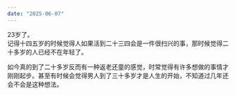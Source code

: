 ```yaml
---
date: "2025-06-07"
---
```

23岁了。   
记得十四五岁的时候觉得人如果活到二十三四会是一件很扫兴的事，那时候觉得二十多岁的人已经不在年轻了。   

如今真的到了二十多岁反而有一种返老还童的感觉，时常觉得有许多想做的事情才刚刚起步。甚至有时候会觉得男人到了三十多岁才是人生的开始，不知道过几年还会不会是这种想法。     